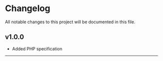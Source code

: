 <!--- BEGIN HEADER -->
# Changelog

All notable changes to this project will be documented in this file.
<!--- END HEADER -->

## v1.0.0
* Added PHP specification

-------------------------------------------------------------------------
